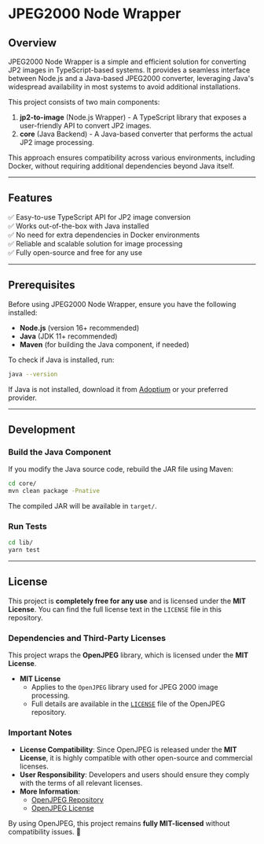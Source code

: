 # JPEG2000 Node Wrapper

## Overview
JPEG2000 Node Wrapper is a simple and efficient solution for converting JP2 images in TypeScript-based systems. It provides a seamless interface between Node.js and a Java-based JPEG2000 converter, leveraging Java's widespread availability in most systems to avoid additional installations.

This project consists of two main components:
1. **jp2-to-image** (Node.js Wrapper) - A TypeScript library that exposes a user-friendly API to convert JP2 images.
2. **core** (Java Backend) - A Java-based converter that performs the actual JP2 image processing.

This approach ensures compatibility across various environments, including Docker, without requiring additional dependencies beyond Java itself.

---

## Features
✅ Easy-to-use TypeScript API for JP2 image conversion  
✅ Works out-of-the-box with Java installed  
✅ No need for extra dependencies in Docker environments  
✅ Reliable and scalable solution for image processing  
✅ Fully open-source and free for any use  

---

## Prerequisites
Before using JPEG2000 Node Wrapper, ensure you have the following installed:

- **Node.js** (version 16+ recommended)
- **Java** (JDK 11+ recommended)
- **Maven** (for building the Java component, if needed)

To check if Java is installed, run:
```sh
java --version
```
If Java is not installed, download it from [Adoptium](https://adoptium.net/) or your preferred provider.

---
## Development
### Build the Java Component
If you modify the Java source code, rebuild the JAR file using Maven:
```sh
cd core/
mvn clean package -Pnative
```
The compiled JAR will be available in `target/`.

### Run Tests
```sh
cd lib/
yarn test
```

---

## License  

This project is **completely free for any use** and is licensed under the **MIT License**. You can find the full license text in the `LICENSE` file in this repository.  

### Dependencies and Third-Party Licenses  

This project wraps the **OpenJPEG** library, which is licensed under the **MIT License**.  

- **MIT License**  
  - Applies to the `OpenJPEG` library used for JPEG 2000 image processing.  
  - Full details are available in the [`LICENSE`](https://github.com/uclouvain/openjpeg/blob/master/LICENSE) file of the OpenJPEG repository.  

### Important Notes  

- **License Compatibility**: Since OpenJPEG is released under the **MIT License**, it is highly compatible with other open-source and commercial licenses.  
- **User Responsibility**: Developers and users should ensure they comply with the terms of all relevant licenses.  
- **More Information**:  
  - [OpenJPEG Repository](https://github.com/uclouvain/openjpeg)  
  - [OpenJPEG License](https://github.com/uclouvain/openjpeg/blob/master/LICENSE)  

By using OpenJPEG, this project remains **fully MIT-licensed** without compatibility issues. 🚀  
